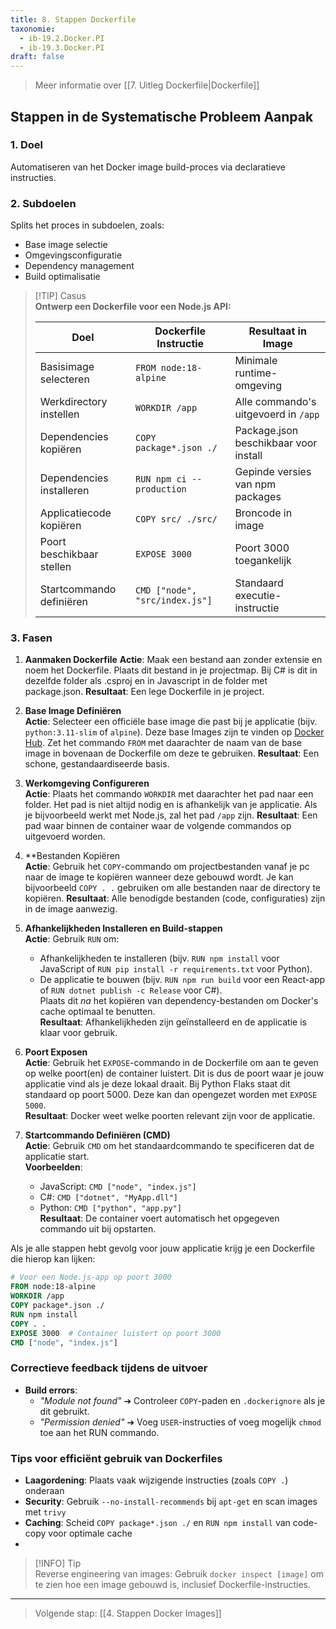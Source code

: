 ```yaml
---
title: 8. Stappen Dockerfile
taxonomie:
  - ib-19.2.Docker.PI
  - ib-19.3.Docker.PI
draft: false
---
```


> Meer informatie over [[7. Uitleg Dockerfile|Dockerfile]]

## Stappen in de Systematische Probleem Aanpak
### 1. Doel
Automatiseren van het Docker image build-proces via declaratieve instructies.

### 2. Subdoelen
Splits het proces in subdoelen, zoals:
  - Base image selectie
  - Omgevingsconfiguratie
  - Dependency management
  - Build optimalisatie

> [!TIP] Casus  
> **Ontwerp een Dockerfile voor een Node.js API:**  
> 
> | Doel                         | Dockerfile Instructie          | Resultaat in Image                     |  
> | ---------------------------- | ------------------------------- | --------------------------------------- |  
> | Basisimage selecteren        | `FROM node:18-alpine`           | Minimale runtime-omgeving              |  
> | Werkdirectory instellen      | `WORKDIR /app`                  | Alle commando's uitgevoerd in `/app`    |  
> | Dependencies kopiëren       | `COPY package*.json ./`         | Package.json beschikbaar voor install   |  
> | Dependencies installeren    | `RUN npm ci --production`       | Gepinde versies van npm packages        |  
> | Applicatiecode kopiëren     | `COPY src/ ./src/`              | Broncode in image                       |  
> | Poort beschikbaar stellen   | `EXPOSE 3000`                   | Poort 3000 toegankelijk                 |  
> | Startcommando definiëren    | `CMD ["node", "src/index.js"]`  | Standaard executie-instructie           |  

### 3. Fasen  
1. **Aanmaken Dockerfile**
   **Actie**: Maak een bestand aan zonder extensie en noem het Dockerfile. Plaats dit bestand in je projectmap. Bij C# is dit in dezelfde folder als .csproj en in Javascript in de folder met package.json.
   **Resultaat**: Een lege Dockerfile in je project.

2. **Base Image Definiëren**  
   **Actie**: Selecteer een officiële base image die past bij je applicatie (bijv. `python:3.11-slim` of `alpine`). Deze base Images zijn te vinden op [Docker Hub](https://hub.docker.com/search?badges=official). Zet het commando `FROM` met daarachter de naam van de base image in bovenaan de Dockerfile om deze te gebruiken.
   **Resultaat**: Een schone, gestandaardiseerde basis.  

3. **Werkomgeving Configureren**  
   **Actie**: Plaats het commando `WORKDIR` met daarachter het pad naar een folder. Het pad is niet altijd nodig en is afhankelijk van je applicatie. Als je bijvoorbeeld werkt met Node.js, zal het pad  `/app` zijn.
   **Resultaat**: Een pad waar binnen de container waar de volgende commandos op uitgevoerd worden.  

4. **Bestanden Kopiëren  
   **Actie**: Gebruik het `COPY`-commando om projectbestanden vanaf je pc naar de image te kopiëren wanneer deze gebouwd wordt. Je kan bijvoorbeeld `COPY . .` gebruiken om alle bestanden naar de directory te kopiëren.
   **Resultaat**: Alle benodigde bestanden (code, configuraties) zijn in de image aanwezig.  

5. **Afhankelijkheden Installeren en Build-stappen**  
   **Actie**: Gebruik `RUN` om:  
   - Afhankelijkheden te installeren (bijv. `RUN npm install` voor JavaScript of `RUN pip install -r requirements.txt` voor Python).  
   - De applicatie te bouwen (bijv. `RUN npm run build` voor een React-app of `RUN dotnet publish -c Release` voor C#).  
   Plaats dit *na* het kopiëren van dependency-bestanden om Docker's cache optimaal te benutten.  
   **Resultaat**: Afhankelijkheden zijn geïnstalleerd en de applicatie is klaar voor gebruik.

5. **Poort Exposen**  
   **Actie**: Gebruik het `EXPOSE`-commando in de Dockerfile om aan te geven op welke poort(en) de container luistert. Dit is dus de poort waar je jouw applicatie vind als je deze lokaal draait. Bij Python Flaks staat dit standaard op poort 5000. Deze kan dan opengezet worden met `EXPOSE 5000`.  
   **Resultaat**: Docker weet welke poorten relevant zijn voor de applicatie.  

7. **Startcommando Definiëren (CMD)**  
   **Actie**: Gebruik `CMD` om het standaardcommando te specificeren dat de applicatie start.  
   **Voorbeelden**:  
     - JavaScript: `CMD ["node", "index.js"]`  
     - C#: `CMD ["dotnet", "MyApp.dll"]`  
     - Python: `CMD ["python", "app.py"]`  
   **Resultaat**: De container voert automatisch het opgegeven commando uit bij opstarten.  

Als je alle stappen hebt gevolg voor jouw applicatie krijg je een Dockerfile die hierop kan lijken:
``` Dockerfile
# Voor een Node.js-app op poort 3000  
FROM node:18-alpine  
WORKDIR /app  
COPY package*.json ./  
RUN npm install  
COPY . .  
EXPOSE 3000  # Container luistert op poort 3000  
CMD ["node", "index.js"]  
```

### Correctieve feedback tijdens de uitvoer
- **Build errors**:  
  - *"Module not found"* ➔ Controleer `COPY`-paden en `.dockerignore` als je dit gebruikt. 
  - *"Permission denied"* ➔ Voeg `USER`-instructies of voeg mogelijk `chmod` toe aan het RUN commando.

### Tips voor efficiënt gebruik van Dockerfiles
- **Laagordening**: Plaats vaak wijzigende instructies (zoals `COPY .`) onderaan  
- **Security**: Gebruik `--no-install-recommends` bij `apt-get` en scan images met `trivy`  
- **Caching**: Scheid `COPY package*.json ./` en `RUN npm install` van code-copy voor optimale cache 
- 
> [!INFO] Tip  
> Reverse engineering van images: Gebruik `docker inspect [image]` om te zien hoe een image gebouwd is, inclusief Dockerfile-instructies. 

---

> Volgende stap: [[4. Stappen Docker Images]]

